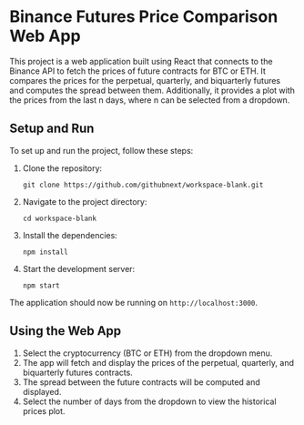 # Binance Futures Price Comparison Web App

This project is a web application built using React that connects to the Binance API to fetch the prices of future contracts for BTC or ETH. It compares the prices for the perpetual, quarterly, and biquarterly futures and computes the spread between them. Additionally, it provides a plot with the prices from the last n days, where n can be selected from a dropdown.

## Setup and Run

To set up and run the project, follow these steps:

1. Clone the repository:
   ```
   git clone https://github.com/githubnext/workspace-blank.git
   ```
2. Navigate to the project directory:
   ```
   cd workspace-blank
   ```
3. Install the dependencies:
   ```
   npm install
   ```
4. Start the development server:
   ```
   npm start
   ```

The application should now be running on `http://localhost:3000`.

## Using the Web App

1. Select the cryptocurrency (BTC or ETH) from the dropdown menu.
2. The app will fetch and display the prices of the perpetual, quarterly, and biquarterly futures contracts.
3. The spread between the future contracts will be computed and displayed.
4. Select the number of days from the dropdown to view the historical prices plot.
